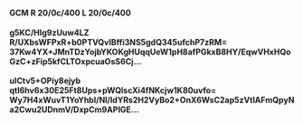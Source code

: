 #### GCM R 20/0c/400 L 20/0c/400
**g5KC/HIg9zUuw4LZ**<br/>**R/UXbsWFPxR+b0PTVQvlBffi3NS5gdQ345ufchP7zRM=**<br/>**37Kw4YX+JMnTDzYojbYKOKgHUqqUeW1pH8afPGkxB8HY/EqwVHxHQoGzC+zFip5kfCLTOxpcuaOsS6Cj...**<br/><br/>
**uICtv5+OPiy8ejyb**<br/>**qtl6hv6x30E25Ft8Ups+pWQlscXi4fNKcjw1K80uvfo=**<br/>**Wy7H4xWuvT1YoYhbl/Nl/ldYRs2H2VyBo2+OnX6WsC2ap5zVtIAFmQpyNa2Cwu2UDnmV/DxpCm9APIGE...**